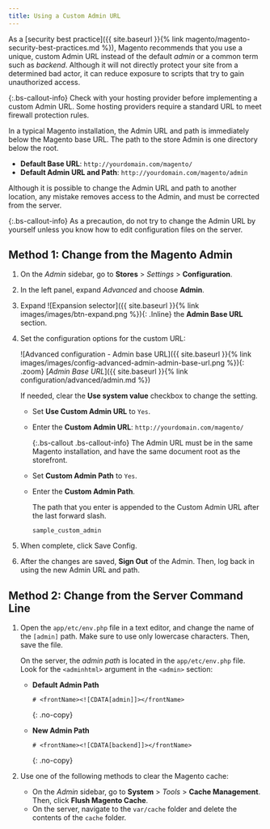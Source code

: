 ```yaml
---
title: Using a Custom Admin URL
---
```


As a [security best practice]({{ site.baseurl }}{% link magento/magento-security-best-practices.md %}), Magento recommends that you use a unique, custom Admin URL instead of the default _admin_ or a common term such as _backend_. Although it will not directly protect your site from a determined bad actor, it can reduce exposure to scripts that try to gain unauthorized access.

{:.bs-callout-info}
Check with your hosting provider before implementing a custom Admin URL. Some hosting providers require a standard URL to meet firewall protection rules.

In a typical Magento installation, the Admin URL and path is immediately below the Magento base URL. The path to the store Admin is one directory below the root.

- **Default Base URL**: `http://yourdomain.com/magento/`
- **Default Admin URL and Path**: `http://yourdomain.com/magento/admin`

Although it is possible to change the Admin URL and path to another location, any mistake removes access to the Admin, and must be corrected from the server.

{:.bs-callout-info}
As a precaution, do not try to change the Admin URL by yourself unless you know how to edit configuration files on the server.

## Method 1: Change from the Magento Admin

1. On the _Admin_ sidebar, go to **Stores** > _Settings_ > **Configuration**.

1. In the left panel, expand _Advanced_ and choose **Admin**.

1. Expand ![Expansion selector]({{ site.baseurl }}{% link images/images/btn-expand.png %}){: .Inline} the **Admin Base URL** section.

1. Set the configuration options for the custom URL:

    ![Advanced configuration - Admin base URL]({{ site.baseurl }}{% link images/images/config-advanced-admin-admin-base-url.png %}){: .zoom}
    [_Admin Base URL_]({{ site.baseurl }}{% link configuration/advanced/admin.md %})

    If needed, clear the **Use system value** checkbox to change the setting.

    - Set **Use Custom Admin URL** to `Yes`.

    - Enter the **Custom Admin URL**: `http://yourdomain.com/magento/`

        {:.bs-callout .bs-callout-info}
        The Admin URL must be in the same Magento installation, and have the same document root as the storefront.

    - Set **Custom Admin Path** to `Yes`.

    - Enter the **Custom Admin Path**.

        The path that you enter is appended to the Custom Admin URL after the last forward slash.

        `sample_custom_admin`

1. When complete, click <span class="btn">Save Config</span>.

1. After the changes are saved, **Sign Out** of the Admin. Then, log back in using the new Admin URL and path.

## Method 2: Change from the Server Command Line

1. Open the `app/etc/env.php` file in a text editor, and change the name of the `[admin]` path. Make sure to use only lowercase characters. Then, save the file.

    On the server, the _admin path_ is located in the `app/etc/env.php` file. Look for the `<adminhtml>` argument in the `<admin>` section:

    - **Default Admin Path**

        ```php?start_inline=1
        # <frontName><![CDATA[admin]]></frontName>
        ```
        {: .no-copy}

    - **New Admin Path**

        ```php?start_inline=1
        # <frontName><![CDATA[backend]]></frontName>
        ```
        {: .no-copy}

1. Use one of the following methods to clear the Magento cache:

    - On the _Admin_ sidebar, go to **System** > _Tools_ > **Cache Management**. Then, click **Flush Magento Cache**.
    - On the server, navigate to the `var/cache` folder and delete the contents of the `cache` folder.
